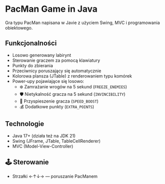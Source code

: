 #  PacMan Game in Java

Gra typu PacMan napisana w Javie z użyciem Swing, MVC i programowania obiektowego.

## Funkcjonalności

- Losowo generowany labirynt
- Sterowanie graczem za pomocą klawiatury
- Punkty do zbierania
- Przeciwnicy poruszający się automatycznie
- Kolorowa plansza (JTable) z renderowaniem typu komórek
- Power-upy pojawiające się losowo:
  - ❄️ Zamrażanie wrogów na 5 sekund (`FREEZE_ENEMIES`)
  - 🛡️ Nietykalność gracza na 5 sekund (`INVINCIBILITY`)
  - 🏃 Przyspieszenie gracza (`SPEED_BOOST`)
  - 💰 Dodatkowe punkty (`EXTRA_POINTS`)

## Technologie

- Java 17+ (działa też na JDK 21)
- Swing (JFrame, JTable, TableCellRenderer)
- MVC (Model-View-Controller)

## 🕹️ Sterowanie

- Strzałki ←↑↓→ — poruszanie PacManem
